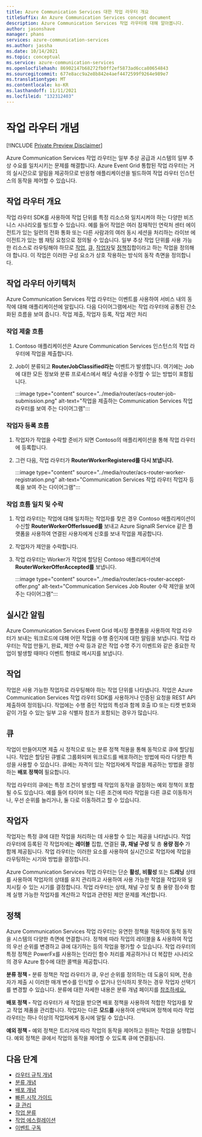 ```yaml
---
title: Azure Communication Services 대한 작업 라우터 개요
titleSuffix: An Azure Communication Services concept document
description: Azure Communication Services 작업 라우터에 대해 알아봅니다.
author: jasonshave
manager: phans
services: azure-communication-services
ms.author: jassha
ms.date: 10/14/2021
ms.topic: conceptual
ms.service: azure-communication-services
ms.openlocfilehash: 86902147b68272fb0ff2ef5873ad6cca80654843
ms.sourcegitcommit: 677e8acc9a2e8b842e4aef4472599f9264e989e7
ms.translationtype: MT
ms.contentlocale: ko-KR
ms.lasthandoff: 11/11/2021
ms.locfileid: "132312403"
---
```

# <a name="job-router-concepts"></a>작업 라우터 개념

[!INCLUDE [Private Preview Disclaimer](../../includes/private-preview-include-section.md)]

Azure Communication Services 작업 라우터는 일부 추상 공급과 시스템의 일부 추상 수요를 일치시키는 문제를 해결합니다. Azure Event Grid 통합된 작업 라우터는 거의 실시간으로 알림을 제공하므로 반응형 애플리케이션을 빌드하여 작업 라우터 인스턴스의 동작을 제어할 수 있습니다.

## <a name="job-router-overview"></a>작업 라우터 개요

작업 라우터 SDK를 사용하여 작업 단위를 특정 리소스와 일치시켜야 하는 다양한 비즈니스 시나리오를 빌드할 수 있습니다. 예를 들어 작업은 여러 잠재적인 연락처 센터 에이전트가 있는 일련의 전화 통화 또는 다른 사람과의 여러 동시 세션을 처리하는 라이브 에이전트가 있는 웹 채팅 요청으로 정의될 수 있습니다. 일부 추상 작업 단위를 사용 가능한 리소스로 라우팅해야 하므로 [작업,](#job) [큐,](#queue) [작업자](#worker)및 [정책](#policies)집합이라고 하는 작업을 정의해야 합니다. 이 작업은 이러한 구성 요소가 상호 작용하는 방식의 동작 측면을 정의합니다.

## <a name="job-router-architecture"></a>작업 라우터 아키텍처

Azure Communication Services 작업 라우터는 이벤트를 사용하여 서비스 내의 동작에 대해 애플리케이션에 알립니다. 다음 다이어그램에서는 작업 라우터에 공통된 간소화된 흐름을 보여 줍니다. 작업 제출, 작업자 등록, 작업 제안 처리

### <a name="job-submission-flow"></a>작업 제출 흐름

1. Contoso 애플리케이션은 Azure Communication Services 인스턴스의 작업 라우터에 작업을 제출합니다.
2. Job이 분류되고 **RouterJobClassified라는** 이벤트가 발생합니다. 여기에는 Job에 대한 모든 정보와 분류 프로세스에서 해당 속성을 수정할 수 있는 방법이 포함됩니다.
 
    :::image type="content" source="../media/router/acs-router-job-submission.png" alt-text="작업을 제출하는 Communication Services 작업 라우터를 보여 주는 다이어그램":::

### <a name="worker-registration-flow"></a>작업자 등록 흐름

1. 작업자가 작업을 수락할 준비가 되면 Contoso의 애플리케이션을 통해 작업 라우터에 등록합니다.
2. 그런 다음, 작업 라우터가 **RouterWorkerRegistered를 다시 보냅니다.**

    :::image type="content" source="../media/router/acs-router-worker-registration.png" alt-text="Communication Services 작업 라우터 작업자 등록을 보여 주는 다이어그램":::

### <a name="matching-and-accepting-a-job-flow"></a>작업 흐름 일치 및 수락

1. 작업 라우터는 작업에 대해 일치하는 작업자를 찾은 경우 Contoso 애플리케이션이 수신할 **RouterWorkerOfferIssued를** 보내고 Azure SignalR Service 같은 플랫폼을 사용하여 연결된 사용자에게 신호를 보내 작업을 제공합니다.
2. 작업자가 제안을 수락합니다.
3. 작업 라우터는 Worker가 작업에 할당된 Contoso 애플리케이션에 **RouterWorkerOfferAccepted를** 보냅니다.

    :::image type="content" source="../media/router/acs-router-accept-offer.png" alt-text="Communication Services Job Router 수락 제안을 보여 주는 다이어그램":::

## <a name="real-time-notifications"></a>실시간 알림

Azure Communication Services Event Grid 메시징 플랫폼을 사용하여 작업 라우터가 보내는 워크로드에 대해 어떤 작업을 수행 중인지에 대한 알림을 보냅니다. 작업 라우터는 작업 만들기, 완료, 제안 수락 등과 같은 작업 수명 주기 이벤트와 같은 중요한 작업이 발생할 때마다 이벤트 형태로 메시지를 보냅니다.

## <a name="job"></a>작업

작업은 사용 가능한 작업자로 라우팅해야 하는 작업 단위를 나타냅니다. 작업은 Azure Communication Services 작업 라우터 SDK를 사용하거나 인증된 요청을 REST API 제출하여 정의됩니다. 작업에는 수행 중인 작업의 특성과 함께 호출 ID 또는 티켓 번호와 같이 가질 수 있는 일부 고유 식별자 참조가 포함되는 경우가 많습니다.

## <a name="queue"></a>큐

작업이 만들어지면 제출 시 정적으로 또는 분류 정책 적용을 통해 동적으로 큐에 할당됩니다. 작업은 할당된 큐별로 그룹화되며 워크로드를 배포하려는 방법에 따라 다양한 특성을 사용할 수 있습니다. 큐에는 자격이 있는 작업자에게 작업을 제공하는 방법을 결정하는 **배포 정책이** 필요합니다.

작업 라우터의 큐에는 특정 조건이 발생할 때 작업의 동작을 결정하는 예외 정책이 포함될 수도 있습니다. 예를 들어 타이머 또는 다른 조건에 따라 작업을 다른 큐로 이동하거나, 우선 순위를 늘리거나, 둘 다로 이동하려고 할 수 있습니다.

## <a name="worker"></a>작업자

작업자는 특정 큐에 대한 작업을 처리하는 데 사용할 수 있는 제공을 나타냅니다. 작업 라우터에 등록된 각 작업자에는 **레이블** 집합, 연결된 **큐,** **채널 구성** 및 총 **용량 점수** 가 함께 제공됩니다. 작업 라우터는 이러한 요소를 사용하여 실시간으로 작업자에 작업을 라우팅하는 시기와 방법을 결정합니다.

Azure Communication Services 작업 라우터는 단순 **활성,** **비활성** 또는 **드레닝** 상태를 사용하여 작업자의 상태를 유지 관리하고 사용하여 사용 가능한 작업을 작업자와 일치시킬 수 있는 시기를 결정합니다. 작업 라우터는 상태, 채널 구성 및 총 용량 점수와 함께 실행 가능한 작업자를 계산하고 작업과 관련된 제안 문제를 계산합니다.

## <a name="policies"></a>정책

Azure Communication Services 작업 라우터는 유연한 정책을 적용하여 동적 동작을 시스템의 다양한 측면에 연결합니다. 정책에 따라 작업의 레이블을 & 사용하여 작업의 우선 순위를 변경하고 큐에 대기하는 등의 작업을 평가할 수 있습니다. 작업 라우터의 특정 정책은 PowerFx를 사용하는 인라인 함수 처리를 제공하거나 더 복잡한 시나리오의 경우 Azure 함수에 대한 콜백을 제공합니다.

**분류 정책 -** 분류 정책은 작업 라우터가 큐, 우선 순위를 정의하는 데 도움이 되며, 전송자가 제출 시 이러한 매개 변수를 인식할 수 없거나 인식하지 못하는 경우 작업자 선택기를 변경할 수 있습니다. 분류에 대한 자세한 내용은 분류 개념 페이지를 [참조하세요.](classification-concepts.md)

**배포 정책 -** 작업 라우터가 새 작업을 받으면 배포 정책을 사용하여 적합한 작업자를 찾고 작업 제품을 관리합니다. 작업자는 다른 **모드를** 사용하여 선택되며 정책에 따라 작업 라우터는 하나 이상의 작업자에게 동시에 알릴 수 있습니다.

**예외 정책 -** 예외 정책은 트리거에 따라 작업의 동작을 제어하고 원하는 작업을 실행합니다. 예외 정책은 큐에서 작업의 동작을 제어할 수 있도록 큐에 연결됩니다.

## <a name="next-steps"></a>다음 단계

- [라우터 규칙 개념](router-rule-concepts.md)
- [분류 개념](classification-concepts.md)
- [배포 개념](distribution-concepts.md)
- [빠른 시작 가이드](../../quickstarts/router/get-started-router.md)
- [큐 관리](../../how-tos/router-sdk/manage-queue.md)
- [작업 분류](../../how-tos/router-sdk/job-classification.md)
- [작업 에스컬레이션](../../how-tos/router-sdk/escalate-job.md)
- [이벤트 구독](../../how-tos/router-sdk/subscribe-events.md)
